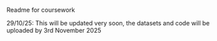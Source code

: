 Readme for coursework

29/10/25: This will be updated very soon, the datasets and code will be uploaded by 3rd November 2025
